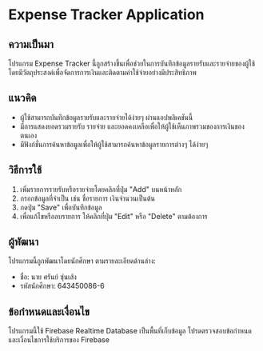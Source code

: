 # Expense Tracker Application

## ความเป็นมา
โปรแกรม Expense Tracker นี้ถูกสร้างขึ้นเพื่อช่วยในการบันทึกข้อมูลรายรับและรายจ่ายของผู้ใช้ โดยมีวัตถุประสงค์เพื่อจัดการการเงินและติดตามค่าใช้จ่ายอย่างมีประสิทธิภาพ

## แนวคิด
- ผู้ใช้สามารถบันทึกข้อมูลรายรับและรายจ่ายได้ง่ายๆ ผ่านแอปพลิเคชันนี้
- มีการแสดงยอดรวมรายรับ รายจ่าย และยอดคงเหลือเพื่อให้ผู้ใช้เห็นภาพรวมของการเงินของตนเอง
- มีฟังก์ชั่นการค้นหาข้อมูลเพื่อให้ผู้ใช้สามารถค้นหาข้อมูลรายการต่างๆ ได้ง่ายๆ

## วิธีการใช้
1. เพิ่มรายการรายรับหรือรายจ่ายโดยคลิกที่ปุ่ม "Add" บนหน้าหลัก
2. กรอกข้อมูลที่จำเป็น เช่น ชื่อรายการ เงินจำนวนเป็นต้น
3. กดปุ่ม "Save" เพื่อบันทึกข้อมูล
4. เพื่อแก้ไขหรือลบรายการ ให้คลิกที่ปุ่ม "Edit" หรือ "Delete" ตามต้องการ

## ผู้พัฒนา
โปรแกรมนี้ถูกพัฒนาโดยนักศึกษา ตามรายละเอียดด้านล่าง:

- ชื่อ: นาย ศรันย์ ซุ่นเส้ง 
- รหัสนักศึกษา: 643450086-6

## ข้อกำหนดและเงื่อนไข
โปรแกรมนี้ใช้ Firebase Realtime Database เป็นพื้นที่เก็บข้อมูล โปรดตรวจสอบข้อกำหนดและเงื่อนไขการใช้บริการของ Firebase

